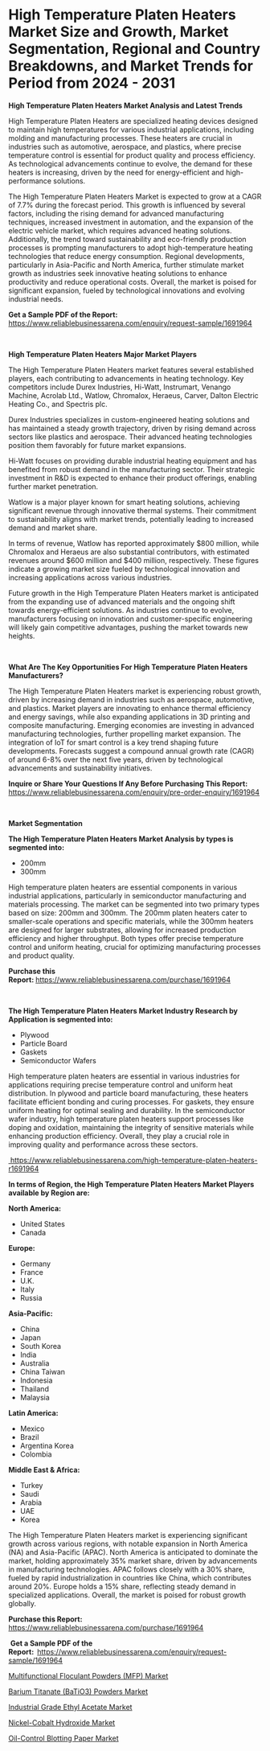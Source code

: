 <p><h1>High Temperature Platen Heaters Market Size and Growth, Market Segmentation, Regional and Country Breakdowns, and Market Trends for Period from 2024 -  2031</h1></p><p><strong>High Temperature Platen Heaters Market Analysis and Latest Trends</strong></p>
<p><p>High Temperature Platen Heaters are specialized heating devices designed to maintain high temperatures for various industrial applications, including molding and manufacturing processes. These heaters are crucial in industries such as automotive, aerospace, and plastics, where precise temperature control is essential for product quality and process efficiency. As technological advancements continue to evolve, the demand for these heaters is increasing, driven by the need for energy-efficient and high-performance solutions.</p><p>The High Temperature Platen Heaters Market is expected to grow at a CAGR of 7.7% during the forecast period. This growth is influenced by several factors, including the rising demand for advanced manufacturing techniques, increased investment in automation, and the expansion of the electric vehicle market, which requires advanced heating solutions. Additionally, the trend toward sustainability and eco-friendly production processes is prompting manufacturers to adopt high-temperature heating technologies that reduce energy consumption. Regional developments, particularly in Asia-Pacific and North America, further stimulate market growth as industries seek innovative heating solutions to enhance productivity and reduce operational costs. Overall, the market is poised for significant expansion, fueled by technological innovations and evolving industrial needs.</p></p>
<p><strong>Get a Sample PDF of the Report:&nbsp;</strong> <a href="https://www.reliablebusinessarena.com/enquiry/request-sample/1691964?utm_campaign=1778&utm_medium=2&utm_source=Github&utm_content=ia&utm_term=18102024&utm_id=high-temperature-platen-heaters">https://www.reliablebusinessarena.com/enquiry/request-sample/1691964</a></p>
<p>&nbsp;</p>
<p><strong>High Temperature Platen Heaters Major Market Players</strong></p>
<p><p>The High Temperature Platen Heaters market features several established players, each contributing to advancements in heating technology. Key competitors include Durex Industries, Hi-Watt, Instrumart, Venango Machine, Acrolab Ltd., Watlow, Chromalox, Heraeus, Carver, Dalton Electric Heating Co., and Spectris plc.</p><p>Durex Industries specializes in custom-engineered heating solutions and has maintained a steady growth trajectory, driven by rising demand across sectors like plastics and aerospace. Their advanced heating technologies position them favorably for future market expansions.</p><p>Hi-Watt focuses on providing durable industrial heating equipment and has benefited from robust demand in the manufacturing sector. Their strategic investment in R&D is expected to enhance their product offerings, enabling further market penetration.</p><p>Watlow is a major player known for smart heating solutions, achieving significant revenue through innovative thermal systems. Their commitment to sustainability aligns with market trends, potentially leading to increased demand and market share.</p><p>In terms of revenue, Watlow has reported approximately $800 million, while Chromalox and Heraeus are also substantial contributors, with estimated revenues around $600 million and $400 million, respectively. These figures indicate a growing market size fueled by technological innovation and increasing applications across various industries.</p><p>Future growth in the High Temperature Platen Heaters market is anticipated from the expanding use of advanced materials and the ongoing shift towards energy-efficient solutions. As industries continue to evolve, manufacturers focusing on innovation and customer-specific engineering will likely gain competitive advantages, pushing the market towards new heights.</p></p>
<p>&nbsp;</p>
<p><strong>What Are The Key Opportunities For High Temperature Platen Heaters Manufacturers?</strong></p>
<p><p>The High Temperature Platen Heaters market is experiencing robust growth, driven by increasing demand in industries such as aerospace, automotive, and plastics. Market players are innovating to enhance thermal efficiency and energy savings, while also expanding applications in 3D printing and composite manufacturing. Emerging economies are investing in advanced manufacturing technologies, further propelling market expansion. The integration of IoT for smart control is a key trend shaping future developments. Forecasts suggest a compound annual growth rate (CAGR) of around 6-8% over the next five years, driven by technological advancements and sustainability initiatives.</p></p>
<p><strong>Inquire or Share Your Questions If Any Before Purchasing This Report:</strong> <a href="https://www.reliablebusinessarena.com/enquiry/pre-order-enquiry/1691964?utm_campaign=1778&utm_medium=2&utm_source=Github&utm_content=ia&utm_term=18102024&utm_id=high-temperature-platen-heaters">https://www.reliablebusinessarena.com/enquiry/pre-order-enquiry/1691964</a></p>
<p>&nbsp;</p>
<p><strong>Market Segmentation</strong></p>
<p><strong>The High Temperature Platen Heaters Market Analysis by types is segmented into:</strong></p>
<p><ul><li>200mm</li><li>300mm</li></ul></p>
<p><p>High temperature platen heaters are essential components in various industrial applications, particularly in semiconductor manufacturing and materials processing. The market can be segmented into two primary types based on size: 200mm and 300mm. The 200mm platen heaters cater to smaller-scale operations and specific materials, while the 300mm heaters are designed for larger substrates, allowing for increased production efficiency and higher throughput. Both types offer precise temperature control and uniform heating, crucial for optimizing manufacturing processes and product quality.</p></p>
<p><strong>Purchase this Report:&nbsp;</strong><a href="https://www.reliablebusinessarena.com/purchase/1691964?utm_campaign=1778&utm_medium=2&utm_source=Github&utm_content=ia&utm_term=18102024&utm_id=high-temperature-platen-heaters">https://www.reliablebusinessarena.com/purchase/1691964</a></p>
<p>&nbsp;</p>
<p><strong>The High Temperature Platen Heaters Market Industry Research by Application is segmented into:</strong></p>
<p><ul><li>Plywood</li><li>Particle Board</li><li>Gaskets</li><li>Semiconductor Wafers</li></ul></p>
<p><p>High temperature platen heaters are essential in various industries for applications requiring precise temperature control and uniform heat distribution. In plywood and particle board manufacturing, these heaters facilitate efficient bonding and curing processes. For gaskets, they ensure uniform heating for optimal sealing and durability. In the semiconductor wafer industry, high temperature platen heaters support processes like doping and oxidation, maintaining the integrity of sensitive materials while enhancing production efficiency. Overall, they play a crucial role in improving quality and performance across these sectors.</p></p>
<p><a href="https://www.reliablebusinessarena.com/high-temperature-platen-heaters-r1691964?utm_campaign=1778&utm_medium=2&utm_source=Github&utm_content=ia&utm_term=18102024&utm_id=high-temperature-platen-heaters">&nbsp;https://www.reliablebusinessarena.com/high-temperature-platen-heaters-r1691964</a></p>
<p><strong>In terms of Region, the High Temperature Platen Heaters Market Players available by Region are:</strong></p>
<p>
    <p> <strong> North America: </strong>
        <ul>
            <li>United States</li>
            <li>Canada</li>
        </ul>
        </p> 
    <p> <strong> Europe: </strong>
        <ul>
            <li>Germany</li>
            <li>France</li>
            <li>U.K.</li>
            <li>Italy</li>
            <li>Russia</li>
        </ul>
        </p> 
    <p> <strong> Asia-Pacific: </strong>
        <ul>
            <li>China</li>
            <li>Japan</li>
            <li>South Korea</li>
            <li>India</li>
            <li>Australia</li>
            <li>China Taiwan</li>
            <li>Indonesia</li>
            <li>Thailand</li>
            <li>Malaysia</li>
        </ul>
        </p> 
    <p> <strong> Latin America: </strong>
        <ul>
            <li>Mexico</li>
            <li>Brazil</li>
            <li>Argentina Korea</li>
            <li>Colombia</li>
        </ul>
        </p> 
    <p> <strong> Middle East & Africa: </strong>
        <ul>
            <li>Turkey</li>
            <li>Saudi</li>
            <li>Arabia</li>
            <li>UAE</li>
            <li>Korea</li>
        </ul>
    </p>
    </p>
<p><p>The High Temperature Platen Heaters market is experiencing significant growth across various regions, with notable expansion in North America (NA) and Asia-Pacific (APAC). North America is anticipated to dominate the market, holding approximately 35% market share, driven by advancements in manufacturing technologies. APAC follows closely with a 30% share, fueled by rapid industrialization in countries like China, which contributes around 20%. Europe holds a 15% share, reflecting steady demand in specialized applications. Overall, the market is poised for robust growth globally.</p></p>
<p><strong>Purchase this Report: </strong><a href="https://www.reliablebusinessarena.com/purchase/1691964?utm_campaign=1778&utm_medium=2&utm_source=Github&utm_content=ia&utm_term=18102024&utm_id=high-temperature-platen-heaters">https://www.reliablebusinessarena.com/purchase/1691964</a></p>
<p>&nbsp;<strong>Get a Sample PDF of the Report:&nbsp;&nbsp;</strong><a href="https://www.reliablebusinessarena.com/enquiry/request-sample/1691964?utm_campaign=1778&utm_medium=2&utm_source=Github&utm_content=ia&utm_term=18102024&utm_id=high-temperature-platen-heaters">https://www.reliablebusinessarena.com/enquiry/request-sample/1691964</a></p>
<p><strong></strong></p>
<p><p><a href="https://www.linkedin.com/pulse/multifunctional-floculant-powders-mfp-market-evolution-key-cht5c?utm_campaign=1778&utm_medium=2&utm_source=Github&utm_content=ia&utm_term=18102024&utm_id=high-temperature-platen-heaters">Multifunctional Floculant Powders (MFP) Market</a></p><p><a href="https://www.linkedin.com/pulse/barium-titanate-batio3-powders-industry-sector-market-dynamics-nb4cc?utm_campaign=1778&utm_medium=2&utm_source=Github&utm_content=ia&utm_term=18102024&utm_id=high-temperature-platen-heaters">Barium Titanate (BaTiO3) Powders Market</a></p><p><a href="https://www.linkedin.com/pulse/market-insights-global-industrial-grade-ethyl-acetate-forecast-ddbbc?utm_campaign=1778&utm_medium=2&utm_source=Github&utm_content=ia&utm_term=18102024&utm_id=high-temperature-platen-heaters">Industrial Grade Ethyl Acetate Market</a></p><p><a href="https://www.linkedin.com/pulse/nickel-cobalt-hydroxide-industry-sector-new-technologies-idguc?utm_campaign=1778&utm_medium=2&utm_source=Github&utm_content=ia&utm_term=18102024&utm_id=high-temperature-platen-heaters">Nickel-Cobalt Hydroxide Market</a></p><p><a href="https://www.linkedin.com/pulse/oil-control-blotting-paper-market-growth-outlook-from-2024-7rxgc?utm_campaign=1778&utm_medium=2&utm_source=Github&utm_content=ia&utm_term=18102024&utm_id=high-temperature-platen-heaters">Oil-Control Blotting Paper Market</a></p></p>